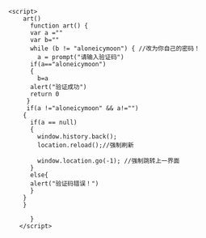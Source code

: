 	<script>  
		art()
		  function art() {
		  var a =""
		  var b=""
		  while (b != "aloneicymoon") { //改为你自己的密码！
			a = prompt("请输入验证码")
		  if(a=="aloneicymoon")
		  {
			b=a
		  alert("验证成功")
		  return 0
		 }
		 if(a !="aloneicymoon" && a!="")
		{
		  if(a == null)
		  {
			window.history.back();
			location.reload();//强制刷新
		
			window.location.go(-1); //强制跳转上一界面
		  }
		  else{
		  alert("验证码错误！")
		  }
		}
		}
		
		  }
	   </script>  